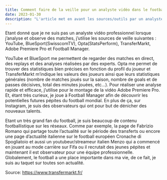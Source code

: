 ```yaml
---
title: Comment faire de la veille pour un analyste vidéo dans le football?
date: 2023-01-30
description: "L'article met en avant les sources/outils par un analyste vidéo dans le football pour faire de la veille. "
---
```


Etant donné que je ne suis pas un analyste vidéo professionnel lorsque j’analyse et observe des matches, j’utilise les sources de veille suivantes : YouTube, BlueSport(SwisscomTV), Opta(StatsPerform), TransferMarkt, Adobe Premiere Pro et Football Manager. 

YouTube et BlueSport me permettent de regarder des matches en direct, des replays et des analyses réalisées par des experts. Opta me permet de trouver des statistiques bien précises en fonction du profil du joueur et TransferMarkt m’indique les valeurs des joueurs ainsi que leurs statistiques générales (nombre de matches joués sur la saison, nombre de goals et de passes décisives, total des minutes jouées, etc…). Pour réaliser une analyse rapide et efficace, j’utilise pour le montage de la vidéo Adobe Premiere Pro. Et, étant très curieux, je joue à Football Manager afin de découvrir les potentielles futures pépites du football mondial. En plus de ça, sur Instagram, je suis des observateurs qui ont pour but de dénicher des nouveaux talents.

Etant un très grand fan du football, je suis beaucoup de contenu footballistique sur les réseaux. Comme par exemple, la page de Fabrizio Romano qui partage toute l’actualité sur le période des transferts ou encore une page d’actualité italienne sur le football européen Cronache di Spogliatoio et aussi un youtubeur/streameur italien Menzo qui a commencé en jouant au mode carrière sur Fifa ou il recrutait des jeunes pépites et maintenant il est observateur pour une équipe professionnelle. Globalement, le football a une place importante dans ma vie, de ce fait, je suis au taquet sur toutes son actualité.

Source: https://www.transfermarkt.fr/